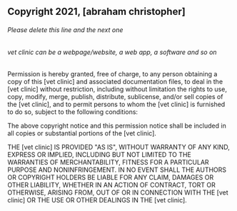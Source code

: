 ## Copyright 2021, [abraham christopher]

###### Please delete this line and the next one
###### vet clinic can be a webpage/website, a web app, a software and so on

Permission is hereby granted, free of charge, to any person obtaining a copy of this [vet clinic] and associated documentation files, to deal in the [vet clinic] without restriction, including without limitation the rights to use, copy, modify, merge, publish, distribute, sublicense, and/or sell copies of the [vet clinic], and to permit persons to whom the [vet clinic] is furnished to do so, subject to the following conditions:

The above copyright notice and this permission notice shall be included in all copies or substantial portions of the [vet clinic].

THE [vet clinic] IS PROVIDED "AS IS", WITHOUT WARRANTY OF ANY KIND, EXPRESS OR IMPLIED, INCLUDING BUT NOT LIMITED TO THE WARRANTIES OF MERCHANTABILITY, FITNESS FOR A PARTICULAR PURPOSE AND NONINFRINGEMENT. IN NO EVENT SHALL THE AUTHORS OR COPYRIGHT HOLDERS BE LIABLE FOR ANY CLAIM, DAMAGES OR OTHER LIABILITY, WHETHER IN AN ACTION OF CONTRACT, TORT OR OTHERWISE, ARISING FROM, OUT OF OR IN CONNECTION WITH THE [vet clinic] OR THE USE OR OTHER DEALINGS IN THE [vet clinic].